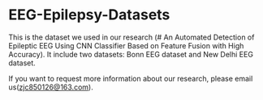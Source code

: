 # EEG-Epilepsy-Datasets
This is the dataset we used in our research (# An Automated Detection of Epileptic EEG Using CNN Classifier Based on Feature Fusion with High Accuracy). It include two datasets: Bonn EEG dataset and New Delhi EEG dataset. 

If you want to request more information about our research, please email us(zjc850126@163.com).
